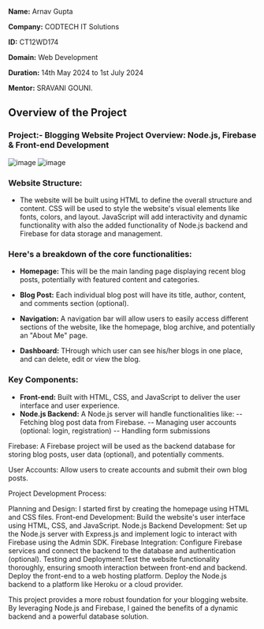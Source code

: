**Name:** Arnav Gupta

**Company:** CODTECH IT Solutions

**ID:** CT12WD174

**Domain:** Web Development

**Duration:** 14th May 2024 to 1st July 2024

**Mentor:** SRAVANI GOUNI.


## Overview of the Project

### Project:- Blogging Website Project Overview: Node.js, Firebase & Front-end Development



![image](https://github.com/Codev020/CODTECH-Task2/assets/171026919/6f69dcc2-48c5-4eed-bfcd-e73b4e34e17d)
![image](https://github.com/Codev020/CODTECH-Task2/assets/171026919/8f7e17b5-add4-4e3a-8f40-38236a516186)


### Website Structure:

- The website will be built using HTML to define the overall structure and content. CSS will be used to style the website's visual elements like fonts, colors, and layout. JavaScript will add interactivity and dynamic functionality with also the added functionality of Node.js backend and Firebase for data storage and management.

### Here's a breakdown of the core functionalities:

- **Homepage:** This will be the main landing page displaying recent blog posts, potentially with featured content and categories.

- **Blog Post:** Each individual blog post will have its title, author, content, and comments section (optional).

- **Navigation:** A navigation bar will allow users to easily access different sections of the website, like the homepage, blog archive, and potentially an "About Me" page.

- **Dashboard:** THrough which user can see his/her blogs in one place, and can delete, edit or view the blog.

### Key Components:

- **Front-end:** Built with HTML, CSS, and JavaScript to deliver the user interface and user experience.
- **Node.js Backend:** A Node.js server will handle functionalities like:
-- Fetching blog post data from Firebase.
-- Managing user accounts (optional: login, registration)
-- Handling form submissions

Firebase: A Firebase project will be used as the backend database for storing blog posts, user data (optional), and potentially comments.

User Accounts: Allow users to create accounts and submit their own blog posts.

Project Development Process:

Planning and Design: I started first by creating the homepage using HTML and CSS files.
Front-end Development: Build the website's user interface using HTML, CSS, and JavaScript.
Node.js Backend Development: Set up the Node.js server with Express.js and implement logic to interact with Firebase using the Admin SDK.
Firebase Integration: Configure Firebase services and connect the backend to the database and authentication (optional).
Testing and Deployment:Test the website functionality thoroughly, ensuring smooth interaction between front-end and backend.
Deploy the front-end to a web hosting platform.
Deploy the Node.js backend to a platform like Heroku or a cloud provider.



This project provides a more robust foundation for your blogging website. By leveraging Node.js and Firebase, I gained the benefits of a dynamic backend and a powerful database solution.
